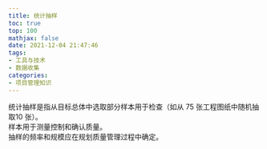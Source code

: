 ```yaml
---
title: 统计抽样
toc: true
top: 100
mathjax: false
date: 2021-12-04 21:47:46
tags:
- 工具与技术
- 数据收集
categories:
- 项目管理知识
---
```

统计抽样是指从目标总体中选取部分样本用于检查（如从 75 张工程图纸中随机抽取10 张）。  
样本用于测量控制和确认质量。  
抽样的频率和规模应在规划质量管理过程中确定。
